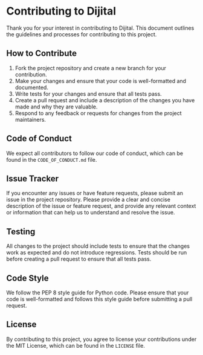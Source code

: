 # Contributing to Dijital

Thank you for your interest in contributing to Dijital. This document outlines the guidelines and processes for contributing to this project.

## How to Contribute

1. Fork the project repository and create a new branch for your contribution.
2. Make your changes and ensure that your code is well-formatted and documented.
3. Write tests for your changes and ensure that all tests pass.
4. Create a pull request and include a description of the changes you have made and why they are valuable.
5. Respond to any feedback or requests for changes from the project maintainers.

## Code of Conduct

We expect all contributors to follow our code of conduct, which can be found in the `CODE_OF_CONDUCT.md` file.

## Issue Tracker

If you encounter any issues or have feature requests, please submit an issue in the project repository. Please provide a clear and concise description of the issue or feature request, and provide any relevant context or information that can help us to understand and resolve the issue.

## Testing

All changes to the project should include tests to ensure that the changes work as expected and do not introduce regressions. Tests should be run before creating a pull request to ensure that all tests pass.

## Code Style

We follow the PEP 8 style guide for Python code. Please ensure that your code is well-formatted and follows this style guide before submitting a pull request.

## License

By contributing to this project, you agree to license your contributions under the MIT License, which can be found in the `LICENSE` file.